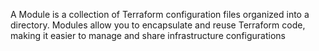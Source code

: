 A Module is a collection of Terraform configuration files organized into a directory. Modules allow you to encapsulate and reuse Terraform code, making it easier to manage and share infrastructure configurations

